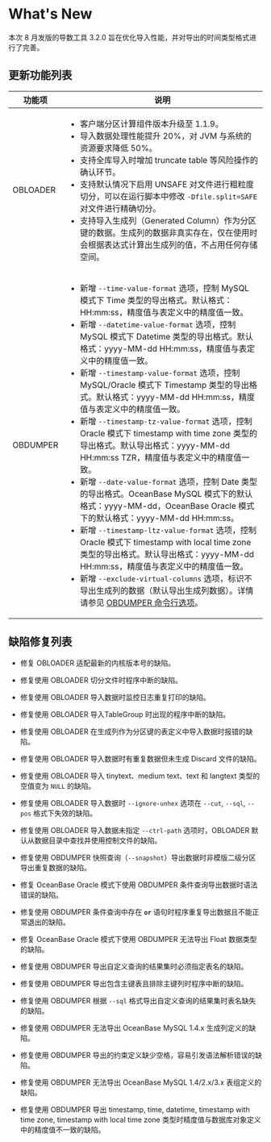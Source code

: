 # What's New 

本次 8 月发版的导数工具 3.2.0 旨在优化导入性能，并对导出的时间类型格式进行了完善。



更新功能列表 
---------------------------



|   功能项    |                                                                                                                                                                                                                                                                                                                                                                                                                                                                                                                                                                                           说明                                                                                                                                                                                                                                                                                                                                                                                                                                                                                                                                                                                            |
|----------|-----------------------------------------------------------------------------------------------------------------------------------------------------------------------------------------------------------------------------------------------------------------------------------------------------------------------------------------------------------------------------------------------------------------------------------------------------------------------------------------------------------------------------------------------------------------------------------------------------------------------------------------------------------------------------------------------------------------------------------------------------------------------------------------------------------------------------------------------------------------------------------------------------------------------------------------------------------------------------------------------------------------------------------------------------------------------------------------------------------------------------------------------------------------------------------------|
| OBLOADER |  <ul><li> 客户端分区计算组件版本升级至 1.1.9。 </li>  <li>  导入数据处理性能提升 20%，对 JVM 与系统的资源要求降低 50%。 </li>  <li> 支持全库导入时增加 truncate table 等风险操作的确认环节。</li>  <li> 支持默认情况下启用 UNSAFE 对文件进行粗粒度切分，可以在运行脚本中修改 `-Dfile.split=SAFE` 对文件进行精确切分。 </li><li> 支持导入生成列（Generated Column）作为分区键的数据。生成列的数据非真实存在，仅在使用时会根据表达式计算出生成列的值，不占用任何存储空间。</li></ul>  |
| OBDUMPER | <ul><li> 新增 `--time-value-format` 选项，控制 MySQL 模式下 Time 类型的导出格式。默认格式：HH:mm:ss，精度值与表定义中的精度值一致。</li>   <li> 新增 `--datetime-value-format` 选项，控制 MySQL 模式下 Datetime 类型的导出格式。默认格式：yyyy-MM-dd HH:mm:ss，精度值与表定义中的精度值一致。 </li>  <li> 新增 `--timestamp-value-format` 选项，控制 MySQL/Oracle 模式下 Timestamp 类型的导出格式。默认格式：yyyy-MM-dd HH:mm:ss，精度值与表定义中的精度值一致。 </li>  <li> 新增 `--timestamp-tz-value-format` 选项，控制 Oracle 模式下 timestamp with time zone 类型的导出格式。默认导出格式：yyyy-MM-dd HH:mm:ss TZR，精度值与表定义中的精度值一致。</li>  <li> 新增 `--date-value-format` 选项，控制 Date 类型的导出格式。OceanBase MySQL 模式下的默认格式：yyyy-MM-dd，OceanBase Oracle 模式下的默认格式：yyyy-MM-dd HH:mm:ss。 </li>  <li> 新增 `--timestamp-ltz-value-format` 选项，控制 Oracle 模式下 timestamp with local time zone 类型的导出格式。默认导出格式：yyyy-MM-dd HH:mm:ss，精度值与表定义中的精度值一致。 </li>  <li> 新增 `--exclude-virtual-columns` 选项，标识不导出生成列的数据（默认导出生成列数据）。详情请参见 [OBDUMPER 命令行选项](4.OBDUMPER/2.obdumper-user-guide/3.obdumper-command-line-options.md)。</li></ul>    |



缺陷修复列表 
---------------------------

* 修复 OBLOADER 适配最新的内核版本号的缺陷。

* 修复使用 OBLOADER 切分文件时程序中断的缺陷。

* 修复使用 OBLOADER 导入数据时监控日志重复打印的缺陷。

* 修复使用 OBLOADER 导入TableGroup 时出现的程序中断的缺陷。

* 修复使用 OBLOADER 在生成列作为分区键的表定义中导入数据时报错的缺陷。

* 修复使用 OBLOADER 导入数据时有重复数据但未生成 Discard 文件的缺陷。

* 修复使用 OBLOADER 导入 tinytext、medium text、text 和 langtext 类型的空值变为 `NULL` 的缺陷。

* 修复使用 OBLOADER 导入数据时 `--ignore-unhex` 选项在 `--cut`, `--sql`, `--pos` 格式下失效的缺陷。

* 修复使用 OBLOADER 导入数据未指定 `--ctrl-path` 选项时，OBLOADER 默认从数据目录中查找并使用控制文件的缺陷。

* 修复使用 OBDUMPER 快照查询（`--snapshot`）导出数据时非模版二级分区导出重复数据的缺陷。

* 修复 OceanBase Oracle 模式下使用 OBDUMPER 条件查询导出数据时语法错误的缺陷。 

* 修复使用 OBDUMPER 条件查询中存在 **`or`** 语句时程序重复导出数据且不能正常退出的缺陷。  

* 修复 OceanBase Oracle 模式下使用 OBDUMPER 无法导出 Float 数据类型的缺陷。

* 修复使用 OBDUMPER 导出自定义查询的结果集时必须指定表名的缺陷。

* 修复使用 OBDUMPER 导出包含主键表且排除主键列时程序中断的缺陷。

* 修复使用 OBDUMPER 根据 `--sql` 格式导出自定义查询的结果集时表名缺失的缺陷。

* 修复使用 OBDUMPER 无法导出 OceanBase MySQL 1.4.x 生成列定义的缺陷。

* 修复使用 OBDUMPER 导出的约束定义缺少空格，容易引发语法解析错误的缺陷。

* 修复使用 OBDUMPER 无法导出 OceanBase MySQL 1.4/2.x/3.x 表组定义的缺陷。

* 修复使用 OBDUMPER 导出 timestamp, time, datetime, timestamp with time zone, timestamp with local time zone 类型时精度值与数据库对象定义中的精度值不一致的缺陷。